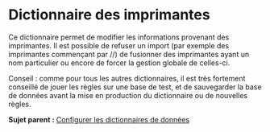 Dictionnaire des imprimantes
============================

Ce dictionnaire permet de modifier les informations provenant des
imprimantes. Il est possible de refuser un import (par exemple des
imprimantes commençant par //) de fusionner des imprimantes ayant un nom
particulier ou encore de forcer la gestion globale de celles-ci.

Conseil : comme pour tous les autres dictionnaires, il est très
fortement conseillé de jouer les règles sur une base de test, et de
sauvegarder la base de données avant la mise en production du
dictionnaire ou de nouvelles règles.

**Sujet parent :** [Configurer les dictionnaires de
données](../glpi/administration_dictionnary.html "Les dictionnaires se gèrent depuis le menu Administration > Dictionnaires")
